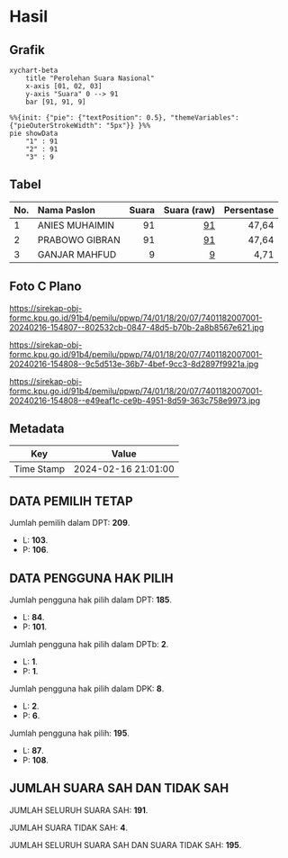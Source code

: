 # Hasil

## Grafik

```mermaid
xychart-beta
    title "Perolehan Suara Nasional"
    x-axis [01, 02, 03]
    y-axis "Suara" 0 --> 91
    bar [91, 91, 9]
```

```mermaid
%%{init: {"pie": {"textPosition": 0.5}, "themeVariables": {"pieOuterStrokeWidth": "5px"}} }%%
pie showData
    "1" : 91
    "2" : 91
    "3" : 9
```

## Tabel

| No. | Nama Paslon    | Suara | Suara (raw) | Persentase |
|:--- |:-------------- | -----:| -----------:| ----------:|
| 1   | ANIES MUHAIMIN | 91    | [91][p-1]   | 47,64      |
| 2   | PRABOWO GIBRAN | 91    | [91][p-2]   | 47,64      |
| 3   | GANJAR MAHFUD  | 9     | [9][p-3]    | 4,71       |


[p-1]: https://github.com/gigit-pemilu/pemilu-2024/blob/main/pilpres/hitung-suara/sub/74-sulawesi-tenggara/sub/01-kolaka/sub/18-tanggetada/sub/2007-lalonggolosua/sub/001-tps/sub/paslon-1.txt
[p-2]: https://github.com/gigit-pemilu/pemilu-2024/blob/main/pilpres/hitung-suara/sub/74-sulawesi-tenggara/sub/01-kolaka/sub/18-tanggetada/sub/2007-lalonggolosua/sub/001-tps/sub/paslon-2.txt
[p-3]: https://github.com/gigit-pemilu/pemilu-2024/blob/main/pilpres/hitung-suara/sub/74-sulawesi-tenggara/sub/01-kolaka/sub/18-tanggetada/sub/2007-lalonggolosua/sub/001-tps/sub/paslon-3.txt

## Foto C Plano

https://sirekap-obj-formc.kpu.go.id/91b4/pemilu/ppwp/74/01/18/20/07/7401182007001-20240216-154807--802532cb-0847-48d5-b70b-2a8b8567e621.jpg

https://sirekap-obj-formc.kpu.go.id/91b4/pemilu/ppwp/74/01/18/20/07/7401182007001-20240216-154808--9c5d513e-36b7-4bef-9cc3-8d2897f9921a.jpg

https://sirekap-obj-formc.kpu.go.id/91b4/pemilu/ppwp/74/01/18/20/07/7401182007001-20240216-154808--e49eaf1c-ce9b-4951-8d59-363c758e9973.jpg


## Metadata

| Key        | Value               |
| ---------- | ------------------- |
| Time Stamp | 2024-02-16 21:01:00 |


## DATA PEMILIH TETAP

Jumlah pemilih dalam DPT: **209**.
 * L: **103**.
 * P: **106**.

## DATA PENGGUNA HAK PILIH

Jumlah pengguna hak pilih dalam DPT: **185**.
 * L: **84**.
 * P: **101**.

Jumlah pengguna hak pilih dalam DPTb: **2**.
 * L: **1**.
 * P: **1**.

Jumlah pengguna hak pilih dalam DPK: **8**.
 * L: **2**.
 * P: **6**.

Jumlah pengguna hak pilih: **195**.
 * L: **87**.
 * P: **108**.

## JUMLAH SUARA SAH DAN TIDAK SAH

JUMLAH SELURUH SUARA SAH: **191**.

JUMLAH SUARA TIDAK SAH: **4**.

JUMLAH SELURUH SUARA SAH DAN SUARA TIDAK SAH: **195**.


